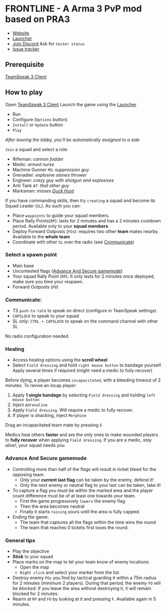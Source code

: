 # FRONTLINE - A Arma 3 PvP mod based on PRA3

  - [Website](http://www.frontline.frl)
  - [Launcher](https://get.frontline.frl)
  - [Join Discord](http://discord.frontline.frl) Ask for `tester status`
  - [Issue tracker](http://issues.frontline.frl)

## Prerequisite
[TeamSpeak 3 Client](http://www.teamspeak.com/downloads)

## How to play
Open [TeamSpeak 3 Client](http://www.teamspeak.com/downloads)
Launch the game using the [Launcher](https://get.frontline.frl)

  - Run
  - Configure (`Options` button)
  - `Install` or `Update` button
  - `Play`

_After leaving the lobby, you'll be automatically assigned to a side_

`Join` a squad and select a role:

  - Rifleman: _cannon fodder_
  - Medic: _armed nurse_
  - Machine Gunner `MG`: _suppression guy_
  - Grenadier: _explosive stones thrower_
  - Engineer: _crazy guy with shotgun and explosives_
  - Anti Tank `AT`: _that other guy_
  - Marksman: _misses [Duck Hunt](https://en.wikipedia.org/wiki/Duck_Hunt)_

If you have commanding skills, then try `creating` a squad and become its Squad Leader (`SL`). As such you can:

  - Place `waypoints` to guide your squad members.
  - Place Rally Points(`RP`): lasts for 2 minutes and has a 2 minutes cooldown period. Available only to your __squad members__.
  - Deploy Forward Outposts (`FOs`): requires two other __team__ mates nearby. Available to the __whole team__
  - Coordinate with other `SL` over the radio (see [Communicate](#communicate))

### Select a spawn point
- Main base
- Uncontested flags ([Advance And Secure gamemode](#aasgamemode))
- Your squad Rally Point (`RP`). It only lasts for 2 minutes once deployed, make sure you time your respawn.
- Forward Outposts (`FO`)

### <a name="communicate"></a>Communicate:
  - TS `push-to-talk` to speak on direct (configure in TeamSpeak settings)
  - `CAPSLOCK` to speak to your squad
  - SL only: `CTRL + CAPSLOCK` to speak on the command channel with other SL

No radio configuration needed.

### Healing
  - Access healing options using the __scroll wheel__
  - Select `Field dressing` and hold `right mouse button` to bandage yourself. Apply several times if required (might need a medic to fully recover)

Before dying, a player becomes `incapacitated`, with a bleeding timeout of 2 minutes. To revive an incap player:

  1. Apply __1 single bandage__ by selecting `Field dressing` and holding `left mouse button`
  2. Inject `Adrenaline`
  3. Apply `Field dressing`. Will require a medic to fully recover.
  4. If player is shacking, inject `Morphine`

Drag an incapacitated team mate by pressing `E`

Medics heal others __faster__ and are the only ones to make wounded players to __fully recover__ when applying `Field dressing`. If you are a medic, _stay alive!_, your squad needs you.

### <a name="aasgamemode"></a>Advance And Secure gamemode
  - Controlling more than half of the flags will result in ticket bleed for the opposing team.
    * Only your __current last flag__ can be taken by the enemy, defend it!
    * Only the next enemy or neutral flag to your last can be taken, take it!
  - To capture a flag you must be within the marked area and the player count difference must be of at least one towards your team.
    * First the game progressively `lowers` the enemy flag
    * Then the area becomes neutral
    * Finally it starts `raising` yours until the area is fully capped.
  - Ending the game:
    * The team that captures all the flags within the time wins the round
    * The team that reaches 0 tickets first loses the round.

### General tips
  - Play the objective
  - __Stick__ to your squad
  - Place marks on the map to let your team know of enemy locations:
    * Open the map
    * `Right click` and select your marker from the list.
  - Destroy enemy `FOs` you find by tactical guarding it within a 75m radius for 2 minutes (minimum 2 players). During that period, the enemy `FO` will be _blocked_. If you leave the area without destroying it, it will remain blocked for 2 minutes.
  - Rearm at `RP` and `FO` by looking at it and pressing `F`. Available again in 5 minutes.
